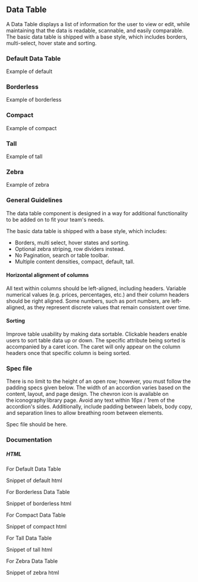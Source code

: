 ## Data Table

A Data Table displays a list of information for the user to view or edit, while maintaining that the data is readable, scannable, and easily comparable. The basic data table is shipped with a base style, which includes borders, multi-select, hover state and sorting.

### Default Data Table

Example of default

### Borderless

Example of borderless

### Compact

Example of compact

### Tall

Example of tall

### Zebra

Example of zebra

### General Guidelines

The data table component is designed in a way for additional functionality to be added on to fit your team's needs.

The basic data table is shipped with a base style, which includes:

- Borders, multi select, hover states and sorting.
- Optional zebra striping, row dividers instead.
- No Pagination, search or table toolbar.
- Multiple content densities, compact, default, tall.

#### Horizontal alignment of columns

All text within columns should be left-aligned, including headers. Variable numerical values (e.g. prices, percentages, etc.) and their column headers should be right aligned. Some numbers, such as port numbers, are left-aligned, as they represent discrete values that remain consistent over time.

#### Sorting

Improve table usability by making data sortable. Clickable headers enable users to sort table data up or down. The specific attribute being sorted is accompanied by a caret icon. The caret will only appear on the column headers once that specific column is being sorted.

### Spec file

There is no limit to the height of an open row; however, you must follow the padding specs given below. The width of an accordion varies based on the content, layout, and page design. The chevron icon is available on the iconography library page. Avoid any text within 16px / 1rem of the accordion's sides. Additionally, include padding between labels, body copy, and separation lines to allow breathing room between elements.

Spec file should be here.

### Documentation

##### HTML

For Default Data Table

Snippet of default html

For Borderless Data Table

Snippet of borderless html

For Compact Data Table

Snippet of compact html

For Tall Data Table

Snippet of tall html

For Zebra Data Table

Snippet of zebra html
